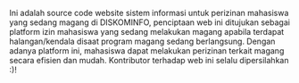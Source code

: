 Ini adalah source code website sistem informasi untuk perizinan mahasiswa yang sedang magang di DISKOMINFO, penciptaan web ini ditujukan sebagai platform izin mahasiswa yang sedang melakukan magang apabila terdapat halangan/kendala disaat program magang sedang berlangsung. Dengan adanya platform ini, mahasiswa dapat melakukan perizinan terkait magang secara efisien dan mudah. Kontributor terhadap web ini selalu dipersilahkan :)! 
